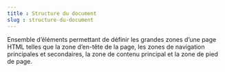 ```yaml
---
title : Structure du document
slug : structure-du-document
---
```


Ensemble d’éléments permettant de définir les grandes zones d’une page HTML telles que la zone d’en-tête de la page, les zones de navigation principales et secondaires, la zone de contenu principal et la zone de pied de page.